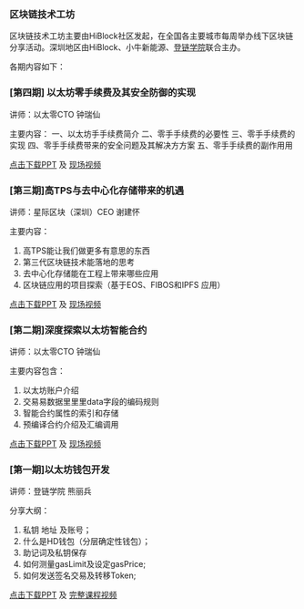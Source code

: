### 区块链技术工坊

区块链技术工坊主要由HiBlock社区发起，在全国各主要城市每周举办线下区块链分享活动。深圳地区由HiBlock、小牛新能源、[登链学院](https://m.qlchat.com/wechat/page/live/2000001359172588)联合主办。


各期内容如下：

### [第四期] 以太坊零手续费及其安全防御的实现
讲师：以太零CTO 钟瑞仙

主要内容：
一、以太坊⼿手续费简介
二、零⼿手续费的必要性
三、零⼿手续费的实现
四、零⼿手续费带来的安全问题及其解决⽅方案
五、零⼿手续费的副作⽤用

[点击下载PPT](https://wiki.learnblockchain.cn/pdf/meetup_4.pdf) 及 [现场视频](https://m.qlchat.com/topic/details-audio-graphic?topicId=2000002858836179)

### [第三期]高TPS与去中心化存储带来的机遇
讲师：星际区块（深圳）CEO 谢建怀

主要内容：
1. 高TPS能让我们做更多有意思的东西
2. 第三代区块链技术能落地的思考
3. 去中心化存储能在工程上带来哪些应用
4. 区块链应用的项目探索（基于EOS、FIBOS和IPFS 应用）

[点击下载PPT](https://wiki.learnblockchain.cn/pdf/meeting_3.pdf) 及 [现场视频](https://m.qlchat.com/live/channel/channelPage/2000002746846802.htm)

### [第二期]深度探索以太坊智能合约

讲师：以太零CTO 钟瑞仙

主要内容包含：
1. 以太坊账户介绍
2. 交易易数据⾥里里data字段的编码规则
3. 智能合约属性的索引和存储
4. 预编译合约介绍及汇编调⽤

[点击下载PPT](https://wiki.learnblockchain.cn/pdf/deep_smartcontract.pdf) 及 [现场视频](https://m.qlchat.com/wechat/page/channel-intro?channelId=2000002631831830&sourceNo=link)


### [第一期]以太坊钱包开发

讲师：登链学院 熊丽兵

分享大纲：
1.  私钥 地址 及账号；
2. 什么是HD钱包（分层确定性钱包）；
3. 助记词及私钥保存
4. 如何测量gasLimit及设定gasPrice;
5. 如何发送签名交易及转移Token;

[点击下载PPT](https://wiki.learnblockchain.cn/pdf/eth_wallet.pdf) 及 [完整课程视频](https://m.qlchat.com/wechat/page/channel-intro?channelId=2000002356009198)
